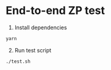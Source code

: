 # End-to-end ZP test

1. Install dependencies

```bash
yarn
```

2. Run test script

```bash
./test.sh
```
